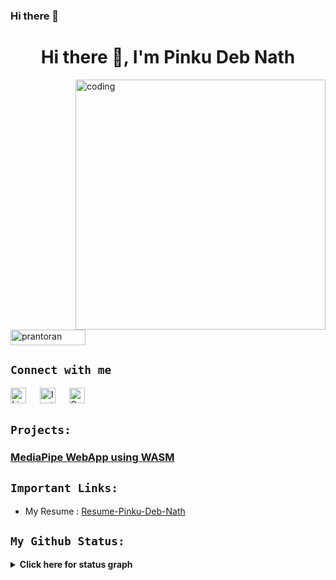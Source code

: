 ### Hi there 👋

<!--
**prantoran/prantoran** is a ✨ _special_ ✨ repository because its `README.md` (this file) appears on your GitHub profile.

Here are some ideas to get you started:

- 🔭 I’m currently working on ...
- 🌱 I’m currently learning ...
- 👯 I’m looking to collaborate on ...
- 🤔 I’m looking for help with ...
- 💬 Ask me about ...
- 📫 How to reach me: ...
- 😄 Pronouns: ...
- ⚡ Fun fact: ...
-->

<h1 align="center">Hi there 👋, I'm Pinku Deb Nath</h1>
<!-- <h3 align="center">A Software Engineer interested in AI and Quantum Computing</h3> -->
<img align="right" alt="coding" width="400" src="https://blog.imarticus.org/wp-content/uploads/2020/09/rt.gif">
<p align="left"><img src="https://komarev.com/ghpvc/?username=prantoran&label=Profile%20views&color=0e75b6&style=flat" alt="prantoran" height="25" width="120" /></p>

<!--🔹👨‍💻 I’m currently working as a Data Science Intern at **[Innomatics Research Labs](http://www.innomatics.in)**

🔹🧑‍🎓 I have completed 6 months internship in **[Ai Variant](https://aivariant.com)**

🔹📙 I’m currently learning **Machine Learning and Deep Learning**

🔹💬 Ask me about **Data Analytics, Data Science, and Machine Learning**

🔹👯 I’m looking to collaborate on **all topics related to Data Science**

-->

## `Connect with me`
<div>
<p align="left">
<a href="https://www.linkedin.com/in/prantoran" target="_blank"><img alt="LinkedIn" width="25px" src="https://cdn-icons-png.flaticon.com/512/3536/3536505.png"></a> &emsp;
<a href="https://www.instagram.com/boiraagee" target="_blank"><img alt="Instagram" width="25px" src="https://cdn-icons-png.flaticon.com/512/1384/1384063.png"></a> &emsp;
<a href="mailto:prantoran@gmail.com" target="_blank"><img alt="Gmail" width="25px" src="https://cdn-icons-png.flaticon.com/512/5968/5968534.png"></a> &emsp;
<!-- <a href="https://api.whatsapp.com/send/?phone=%2B919860934650&text&type=phone_number&app_absent=0" target="_blank"><img alt="Whatsapp" width="25px" src="https://cdn-icons-png.flaticon.com/512/5968/5968841.png"></a> -->
</p>
</div>

## `Projects:`

### [MediaPipe WebApp using WASM](https://github.com/prantoran/mediapipe)

## `Important Links:`

<!--- Data Science Certificate : [Data-Science-Certification](https://drive.google.com/file/d/1NCjNytTQYSxv1D5NrUTTRIDDnRsqKBFv/view?usp=drive_link)
- Innomatics Internship : [Letter-of-Recommendation](https://drive.google.com/file/d/1ChU4aSoM737Eh9Cmp9kMvEaHArwv0wPs/view?usp=sharing)
- Ai Variant Internship : [Internship-Certificate](https://drive.google.com/file/d/1Vci5-s4mh8cC47ksPQyu4zUbfC1gymyc/view?usp=sharing)
-->
- My Resume : [Resume-Pinku-Deb-Nath](https://docs.google.com/document/d/1qf5WVuNsgJ9HtAFbCJIy5nzu78pHhpJiPk6-l45VU-w/edit?usp=sharing)

## `My Github Status:`
<details>
  <summary><b>Click here for status graph<b></summary>
  <br/>

<p align="center"><a href="https://github.com/prantoran"><img src="https://github-readme-stats.vercel.app/api/top-langs/?username=prantoran&langs_count=10&title_color=f97316&text_color=000000&icon_color=6366f1&bg_color=ffffff&locale=en&custom_title=Most%20Used%20Languages" alt="Most Used Languages" /></a></p>

<p align="center"><a href="http://www.github.com/prantoran"><img src="https://github-readme-stats.vercel.app/api?username=prantoran&show_icons=true&locale=en" alt="prantoran's GitHub Stats" /></a>
<a href="http://www.github.com/prantoran"><img src="https://github-readme-streak-stats.herokuapp.com/?user=prantoran&show_icons=true&locale=en" /></a></p>
